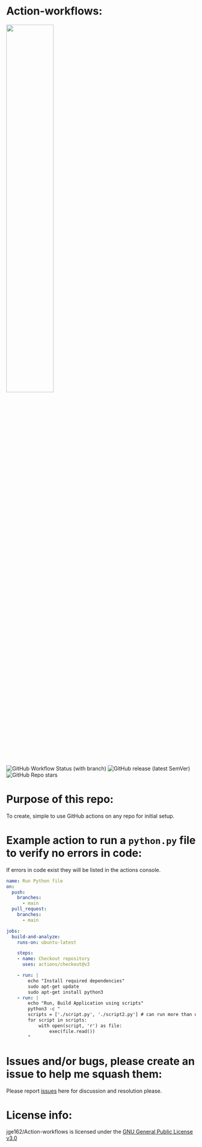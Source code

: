 # Action-workflows:

<img src="https://user-images.githubusercontent.com/31228460/218295872-1865b4ba-9c3c-4a28-bac8-0fd11c7c37f6.png" width="50%">

![GitHub Workflow Status (with branch)](https://img.shields.io/github/actions/workflow/status/jge162/Action-workflows/python_check.yml?branch=main&style=for-the-badge)
![GitHub release (latest SemVer)](https://img.shields.io/github/v/release/jge162/Action-workflows?logo=github&style=for-the-badge)
![GitHub Repo stars](https://img.shields.io/github/stars/jge162/Action-workflows?color=red&logo=github&style=for-the-badge)

# Purpose of this repo:

To create, simple to use GitHub actions on any repo for initial setup.

# Example action to run a `python.py` file to verify no errors in code:

If errors in code exist they will be listed in the actions console.

```yaml
name: Run Python file
on:
  push:
    branches:
      - main
  pull_request:
    branches:
      - main

jobs:
  build-and-analyze:
    runs-on: ubuntu-latest

    steps:
    - name: Checkout repository
      uses: actions/checkout@v3

    - run: |
        echo "Install required dependencies" 
        sudo apt-get update
        sudo apt-get install python3
    - run: |
        echo "Run, Build Application using scripts"
        python3 -c "
        scripts = ['./script.py', './script2.py'] # can run more than one file, seperate with commas.
        for script in scripts:
            with open(script, 'r') as file:
                exec(file.read())
        "
```

# Issues and/or bugs, please create an issue to help me squash them:

Please report [issues](https://github.com/jge162/Action-workflows/issues/new) here for discussion and resolution please. 

# License info:

jge162/Action-workflows is licensed under the [GNU General Public License v3.0](https://github.com/jge162/Action-workflows/blob/main/LICENSE)
